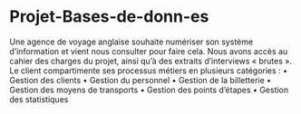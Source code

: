 # Projet-Bases-de-donn-es
Une agence de voyage anglaise souhaite numériser son système d’information et vient nous consulter pour faire cela. Nous avons accès au cahier des charges du projet, ainsi qu’à des extraits d’interviews « brutes ». Le client compartimente ses processus métiers en plusieurs catégories : • Gestion des clients • Gestion du personnel • Gestion de la billetterie • Gestion des moyens de transports • Gestion des points d’étapes • Gestion des statistiques 
